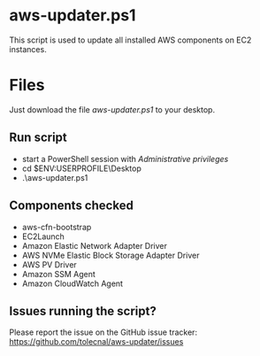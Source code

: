 # aws-updater.ps1

This script is used to update all installed AWS components on EC2 instances.

# Files

Just download the file *aws-updater.ps1*  to your desktop.

## Run script

- start a PowerShell session with *Administrative privileges*
- cd $ENV:USERPROFILE\Desktop
- .\aws-updater.ps1

## Components checked

- aws-cfn-bootstrap
- EC2Launch
- Amazon Elastic Network Adapter Driver
- AWS NVMe Elastic Block Storage Adapter Driver
- AWS PV Driver
- Amazon SSM Agent
- Amazon CloudWatch Agent

## Issues running the script?

Please report the issue on the GitHub issue tracker: https://github.com/tolecnal/aws-updater/issues
